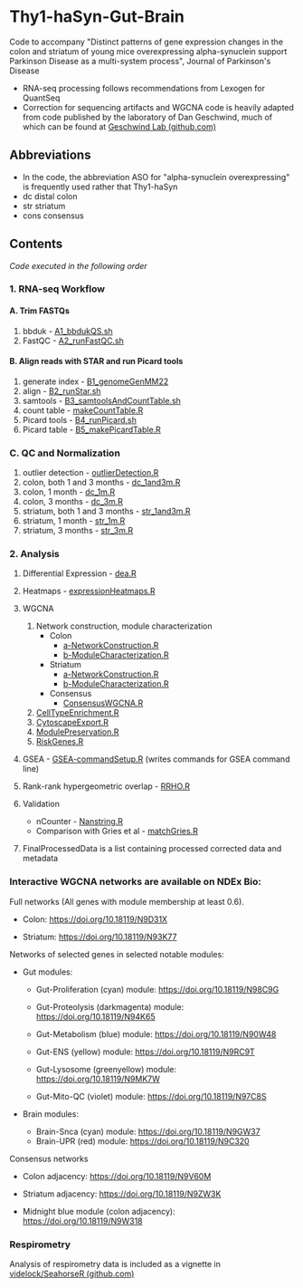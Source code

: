 # Thy1-haSyn-Gut-Brain

Code to accompany "Distinct patterns of gene expression changes in the colon and striatum of young mice overexpressing alpha-synuclein support Parkinson Disease as a multi-system process", Journal of Parkinson's Disease

-   RNA-seq processing follows recommendations from Lexogen for QuantSeq
-   Correction for sequencing artifacts and WGCNA code is heavily adapted from code published by the laboratory of Dan Geschwind, much of which can be found at [Geschwind Lab (github.com)](https://github.com/dhglab)

## Abbreviations

-   In the code, the abbreviation ASO for "alpha-synuclein overexpressing" is frequently used rather that Thy1-haSyn
-   dc distal colon
-   str striatum
-   cons consensus

## Contents

*Code executed in the following order*

### 1. RNA-seq Workflow

#### A. Trim FASTQs

1.  bbduk - [A1_bbdukQS.sh](1-RNAseqWorkflow/A_TrimFastqs/A1_bbdukQS.sh)
2.  FastQC - [A2_runFastQC.sh](1-RNAseqWorkflow/A_TrimFastqs/A2_runFastQC.sh)

#### B. Align reads with STAR and run Picard tools

1.  generate index - [B1_genomeGenMM22](1-RNAseqWorkflow/B_STARandPicard/B1_genomeGenMM22.sh)
2.  align - [B2_runStar.sh](1-RNAseqWorkflow/B_STARandPicard/B2_runStar.sh)
3.  samtools - [B3_samtoolsAndCountTable.sh](1-RNAseqWorkflow/B_STARandPicard/B3_samtoolsAndCountTable.sh)
4.  count table - [makeCountTable.R](1-RNAseqWorkflow/B_STARandPicard/makeCountTable.R)
5.  Picard tools - [B4_runPicard.sh](1-RNAseqWorkflow/B_STARandPicard/B4_runPicard.sh)
6.  Picard table - [B5_makePicardTable.R](1-RNAseqWorkflow/B_STARandPicard/B5_makePicardTable.R)

### C. QC and Normalization

1.  outlier detection - [outlierDetection.R](1-RNAseqWorkflow/C_QCandNormalization/outlierDetection.R)
2.  colon, both 1 and 3 months - [dc_1and3m.R](1-RNAseqWorkflow/C_QCandNormalization/dc_1and3m.R)
3.  colon, 1 month - [dc_1m.R](1-RNAseqWorkflow/C_QCandNormalization/dc_1m.R)
4.  colon, 3 months - [dc_3m.R](1-RNAseqWorkflow/C_QCandNormalization/dc_3m.R)
5.  striatum, both 1 and 3 months - [str_1and3m.R](1-RNAseqWorkflow/C_QCandNormalization/str_1and3m.R)
6.  striatum, 1 month - [str_1m.R](1-RNAseqWorkflow/C_QCandNormalization/str_1m.R)
7.  striatum, 3 months - [str_3m.R](1-RNAseqWorkflow/C_QCandNormalization/str_3m.R)

### 2. Analysis

1.  Differential Expression - [dea.R](2-Analysis/dea.R)

2.  Heatmaps - [expressionHeatmaps.R](2-Analysis/expressionHeatmaps.R)

3.  WGCNA

    1.  Network construction, module characterization
        -   Colon
            -   [a-NetworkConstruction.R](2-Analysis/WGCNA/Colon/a-NetworkConstruction.R)
            -   [b-ModuleCharacterization.R](2-Analysis/WGCNA/Colon/a-ModuleCharacterization.R)
        -   Striatum
            -   [a-NetworkConstruction.R](2-Analysis/WGCNA/Striatum/a-NetworkConstruction.R)
            -   [b-ModuleCharacterization.R](2-Analysis/WGCNA/Striatum/a-ModuleCharacterization.R)
        -   Consensus
            -   [ConsensusWGCNA.R](2-Analysis/WGCNA/cons/ConsensusWGCNA.R)
    2.  [CellTypeEnrichment.R](2-Analysis/WGCNA//CellTypeEnrichment.R)
    3.  [CytoscapeExport.R](2-Analysis/WGCNA/CytoscapeExport.R)
    4.  [ModulePreservation.R](2-Analysis/WGCNA/ModulePreservation.R)
    5.  [RiskGenes.R](2-Analysis/WGCNA/RiskGenes.R)

4.  GSEA - [GSEA-commandSetup.R](2-Analysis/GSEA-commandSetup.R) (writes commands for GSEA command line)

5.  Rank-rank hypergeometric overlap - [RRHO.R](2-Analysis/RRHO.R)

6.  Validation

    -   nCounter - [Nanstring.R](2-Analysis/Nanostring.R)
    -   Comparison with Gries et al - [matchGries.R](2-Analysis/matchGries.R)

7.  FinalProcessedData is a list containing processed corrected data and metadata

### Interactive WGCNA networks are available on NDEx Bio:

Full networks (All genes with module membership at least 0.6).

-   Colon: <https://doi.org/10.18119/N9D31X>

-   Striatum: <https://doi.org/10.18119/N93K77>

Networks of selected genes in selected notable modules:

-   Gut modules:

    -   Gut-Proliferation (cyan) module: <https://doi.org/10.18119/N98C9G>

    -   Gut-Proteolysis (darkmagenta) module: <https://doi.org/10.18119/N94K65>

    -   Gut-Metabolism (blue) module: <https://doi.org/10.18119/N90W48>

    -   Gut-ENS (yellow) module: <https://doi.org/10.18119/N9RC9T>

    -   Gut-Lysosome (greenyellow) module: <https://doi.org/10.18119/N9MK7W>

    -   Gut-Mito-QC (violet) module: <https://doi.org/10.18119/N97C8S>

-   Brain modules:

    -   Brain-Snca (cyan) module: <https://doi.org/10.18119/N9GW37>
    -   Brain-UPR (red) module: <https://doi.org/10.18119/N9C320>

Consensus networks

-   Colon adjacency: <https://doi.org/10.18119/N9V60M>

-   Striatum adjacency: <https://doi.org/10.18119/N9ZW3K>

-   Midnight blue module (colon adjacency): <https://doi.org/10.18119/N9W318>

### Respirometry

Analysis of respirometry data is included as a vignette in [videlock/SeahorseR (github.com)](https://github.com/videlock/SeahorseR)
